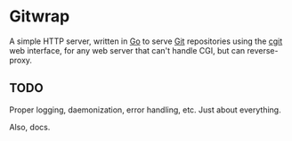 # Gitwrap

A simple HTTP server, written in [Go][] to serve [Git][] repositories using
the [cgit][] web interface, for any web server that can't handle CGI, but can
reverse-proxy.

[Go]:   http://golang.org                   "The Go Programming Language"
[Git]:  http://git-scm.com                  "Git - Fast Version Control System"
[cgit]: http://hjemli.net/git/cgit/about/   "cgit - a web frontend for git repositories"

## TODO

Proper logging, daemonization, error handling, etc. Just about everything.

Also, docs.
